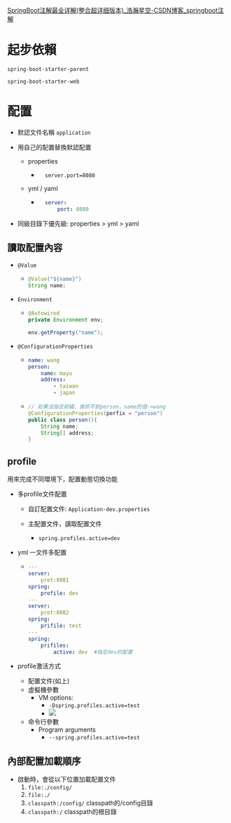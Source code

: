 [SpringBoot注解最全详解(整合超详细版本)_浩瀚星空-CSDN博客_springboot注解](https://blog.csdn.net/weixin_40753536/article/details/81285046?utm_medium=distribute.pc_relevant_t0.none-task-blog-2%7Edefault%7EBlogCommendFromMachineLearnPai2%7Edefault-1.control&depth_1-utm_source=distribute.pc_relevant_t0.none-task-blog-2%7Edefault%7EBlogCommendFromMachineLearnPai2%7Edefault-1.control)

# 起步依賴

`spring-boot-starter-parent`

`spring-boot-starter-web`

# 配置

- 默認文件名稱 `application`

- 用自己的配置替換默認配置

    - properties

        - ```properties
            server.port=8080
            ```

    - yml / yaml

        - ```yml
            server: 
            	port: 8080
            ```

- 同級目錄下優先級: properties > yml > yaml

##  讀取配置內容

- `@Value`

    - 
		```java
        @Value("${name}")
        String name;
        ```

- `Environment`

    - 
		```java
        @Autowired
        private Environment env;
        
        env.getProperty("name");
        ```

- `@ConfigurationProperties`

    - 
		```yml
        name: wang
        person:
        	name: mayu
        	address:
        		- taiwan
        		- japan
        ```

    - 
		```java
        // 如果沒指定前綴，會抓不到person，name的值->wang
        @ConfigurationProperties(perfix = "person")  
        public class person(){
            String name;
            String[] address;
        }
        ```




## profile
用來完成不同環境下，配置動態切換功能

- 多profile文件配置

    - 自訂配置文件:  `Application-dev.properties`

    - 主配置文件，讀取配置文件

        - 
        	```properties
            spring.profiles.active=dev
          ```

- yml 一文件多配置

    - 
		```yml
		---
		server:
			prot:8081
		spring:
			profile: dev
		---
		server:
			prot:8082
		spring:
			prifile: test
		---
		spring:
			prifiles:
				active: dev  #指定dev的配置
		```

    

- profile激活方式
	- 配置文件(如上)
    - 虛擬機參數
		- VM options:
			- `-Dspring.profiles.active=test`
			- ![](https://i.imgur.com/CMEXx8A.png)
	- 命令行參數
		- Program arguments
			- `--spring.profiles.active=test`

## 內部配置加載順序
- 啟動時，會從以下位置加載配置文件
	1. `file:./config/` 
	2. `file:./`  
	3. `classpath:/config/` classpath的/config目錄
	4. `classpath:/` classpath的根目錄

